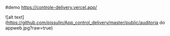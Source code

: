 #demo https://controle-delivery.vercel.app/

![alt text](https://github.com/pissulin/App_control_delivery/master/public/auditoria do appweb.jpg?raw=true)
